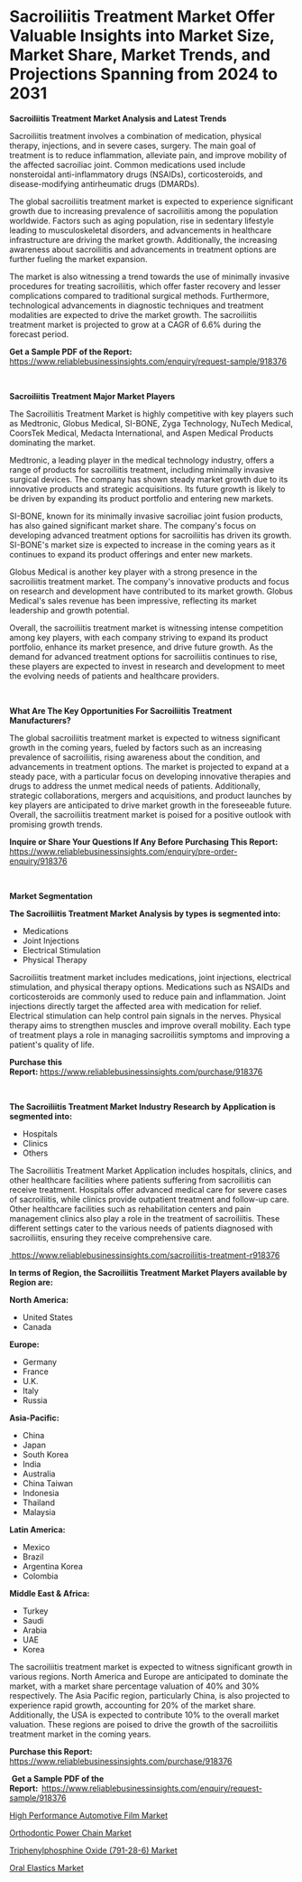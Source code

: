 <p><h1>Sacroiliitis Treatment Market Offer Valuable Insights into Market Size, Market Share, Market Trends, and Projections Spanning from 2024 to 2031</h1></p><p><strong>Sacroiliitis Treatment Market Analysis and Latest Trends</strong></p>
<p><p>Sacroiliitis treatment involves a combination of medication, physical therapy, injections, and in severe cases, surgery. The main goal of treatment is to reduce inflammation, alleviate pain, and improve mobility of the affected sacroiliac joint. Common medications used include nonsteroidal anti-inflammatory drugs (NSAIDs), corticosteroids, and disease-modifying antirheumatic drugs (DMARDs).</p><p>The global sacroiliitis treatment market is expected to experience significant growth due to increasing prevalence of sacroiliitis among the population worldwide. Factors such as aging population, rise in sedentary lifestyle leading to musculoskeletal disorders, and advancements in healthcare infrastructure are driving the market growth. Additionally, the increasing awareness about sacroiliitis and advancements in treatment options are further fueling the market expansion.</p><p>The market is also witnessing a trend towards the use of minimally invasive procedures for treating sacroiliitis, which offer faster recovery and lesser complications compared to traditional surgical methods. Furthermore, technological advancements in diagnostic techniques and treatment modalities are expected to drive the market growth. The sacroiliitis treatment market is projected to grow at a CAGR of 6.6% during the forecast period.</p></p>
<p><strong>Get a Sample PDF of the Report:&nbsp;</strong> <a href="https://www.reliablebusinessinsights.com/enquiry/request-sample/918376">https://www.reliablebusinessinsights.com/enquiry/request-sample/918376</a></p>
<p>&nbsp;</p>
<p><strong>Sacroiliitis Treatment Major Market Players</strong></p>
<p><p>The Sacroiliitis Treatment Market is highly competitive with key players such as Medtronic, Globus Medical, SI-BONE, Zyga Technology, NuTech Medical, CoorsTek Medical, Medacta International, and Aspen Medical Products dominating the market. </p><p>Medtronic, a leading player in the medical technology industry, offers a range of products for sacroiliitis treatment, including minimally invasive surgical devices. The company has shown steady market growth due to its innovative products and strategic acquisitions. Its future growth is likely to be driven by expanding its product portfolio and entering new markets.</p><p>SI-BONE, known for its minimally invasive sacroiliac joint fusion products, has also gained significant market share. The company's focus on developing advanced treatment options for sacroiliitis has driven its growth. SI-BONE's market size is expected to increase in the coming years as it continues to expand its product offerings and enter new markets.</p><p>Globus Medical is another key player with a strong presence in the sacroiliitis treatment market. The company's innovative products and focus on research and development have contributed to its market growth. Globus Medical's sales revenue has been impressive, reflecting its market leadership and growth potential.</p><p>Overall, the sacroiliitis treatment market is witnessing intense competition among key players, with each company striving to expand its product portfolio, enhance its market presence, and drive future growth. As the demand for advanced treatment options for sacroiliitis continues to rise, these players are expected to invest in research and development to meet the evolving needs of patients and healthcare providers.</p></p>
<p>&nbsp;</p>
<p><strong>What Are The Key Opportunities For Sacroiliitis Treatment Manufacturers?</strong></p>
<p><p>The global sacroiliitis treatment market is expected to witness significant growth in the coming years, fueled by factors such as an increasing prevalence of sacroiliitis, rising awareness about the condition, and advancements in treatment options. The market is projected to expand at a steady pace, with a particular focus on developing innovative therapies and drugs to address the unmet medical needs of patients. Additionally, strategic collaborations, mergers and acquisitions, and product launches by key players are anticipated to drive market growth in the foreseeable future. Overall, the sacroiliitis treatment market is poised for a positive outlook with promising growth trends.</p></p>
<p><strong>Inquire or Share Your Questions If Any Before Purchasing This Report:</strong> <a href="https://www.reliablebusinessinsights.com/enquiry/pre-order-enquiry/918376">https://www.reliablebusinessinsights.com/enquiry/pre-order-enquiry/918376</a></p>
<p>&nbsp;</p>
<p><strong>Market Segmentation</strong></p>
<p><strong>The Sacroiliitis Treatment Market Analysis by types is segmented into:</strong></p>
<p><ul><li>Medications</li><li>Joint Injections</li><li>Electrical Stimulation</li><li>Physical Therapy</li></ul></p>
<p><p>Sacroiliitis treatment market includes medications, joint injections, electrical stimulation, and physical therapy options. Medications such as NSAIDs and corticosteroids are commonly used to reduce pain and inflammation. Joint injections directly target the affected area with medication for relief. Electrical stimulation can help control pain signals in the nerves. Physical therapy aims to strengthen muscles and improve overall mobility. Each type of treatment plays a role in managing sacroiliitis symptoms and improving a patient's quality of life.</p></p>
<p><strong>Purchase this Report:&nbsp;</strong><a href="https://www.reliablebusinessinsights.com/purchase/918376">https://www.reliablebusinessinsights.com/purchase/918376</a></p>
<p>&nbsp;</p>
<p><strong>The Sacroiliitis Treatment Market Industry Research by Application is segmented into:</strong></p>
<p><ul><li>Hospitals</li><li>Clinics</li><li>Others</li></ul></p>
<p><p>The Sacroiliitis Treatment Market Application includes hospitals, clinics, and other healthcare facilities where patients suffering from sacroiliitis can receive treatment. Hospitals offer advanced medical care for severe cases of sacroiliitis, while clinics provide outpatient treatment and follow-up care. Other healthcare facilities such as rehabilitation centers and pain management clinics also play a role in the treatment of sacroiliitis. These different settings cater to the various needs of patients diagnosed with sacroiliitis, ensuring they receive comprehensive care.</p></p>
<p><a href="https://www.reliablebusinessinsights.com/sacroiliitis-treatment-r918376">&nbsp;https://www.reliablebusinessinsights.com/sacroiliitis-treatment-r918376</a></p>
<p><strong>In terms of Region, the Sacroiliitis Treatment Market Players available by Region are:</strong></p>
<p>
    <p> <strong> North America: </strong>
        <ul>
            <li>United States</li>
            <li>Canada</li>
        </ul>
        </p> 
    <p> <strong> Europe: </strong>
        <ul>
            <li>Germany</li>
            <li>France</li>
            <li>U.K.</li>
            <li>Italy</li>
            <li>Russia</li>
        </ul>
        </p> 
    <p> <strong> Asia-Pacific: </strong>
        <ul>
            <li>China</li>
            <li>Japan</li>
            <li>South Korea</li>
            <li>India</li>
            <li>Australia</li>
            <li>China Taiwan</li>
            <li>Indonesia</li>
            <li>Thailand</li>
            <li>Malaysia</li>
        </ul>
        </p> 
    <p> <strong> Latin America: </strong>
        <ul>
            <li>Mexico</li>
            <li>Brazil</li>
            <li>Argentina Korea</li>
            <li>Colombia</li>
        </ul>
        </p> 
    <p> <strong> Middle East & Africa: </strong>
        <ul>
            <li>Turkey</li>
            <li>Saudi</li>
            <li>Arabia</li>
            <li>UAE</li>
            <li>Korea</li>
        </ul>
    </p>
    </p>
<p><p>The sacroiliitis treatment market is expected to witness significant growth in various regions. North America and Europe are anticipated to dominate the market, with a market share percentage valuation of 40% and 30% respectively. The Asia Pacific region, particularly China, is also projected to experience rapid growth, accounting for 20% of the market share. Additionally, the USA is expected to contribute 10% to the overall market valuation. These regions are poised to drive the growth of the sacroiliitis treatment market in the coming years.</p></p>
<p><strong>Purchase this Report: </strong><a href="https://www.reliablebusinessinsights.com/purchase/918376">https://www.reliablebusinessinsights.com/purchase/918376</a></p>
<p>&nbsp;<strong>Get a Sample PDF of the Report:&nbsp;&nbsp;</strong><a href="https://www.reliablebusinessinsights.com/enquiry/request-sample/918376">https://www.reliablebusinessinsights.com/enquiry/request-sample/918376</a></p>
<p><strong></strong></p>
<p><p><a href="https://www.linkedin.com/pulse/comprehensive-analysis-global-high-performance-automotive-film-g6bjf?trackingId=dYFNMMueaxZH05azE1tosQ%3D%3D">High Performance Automotive Film Market</a></p><p><a href="https://github.com/yoshih12/Market-Research-Report-List-4/blob/main/orthodontic-power-chain-market.md">Orthodontic Power Chain Market</a></p><p><a href="https://www.linkedin.com/pulse/triphenylphosphine-oxide-791-28-6-market-emerging-trends-future-1qqof?trackingId=cyPd%2B1aXRBc4Wp1Mu1t8DA%3D%3D">Triphenylphosphine Oxide (791-28-6) Market</a></p><p><a href="https://github.com/castoriffic/Market-Research-Report-List-5/blob/main/oral-elastics-market.md">Oral Elastics Market</a></p></p>